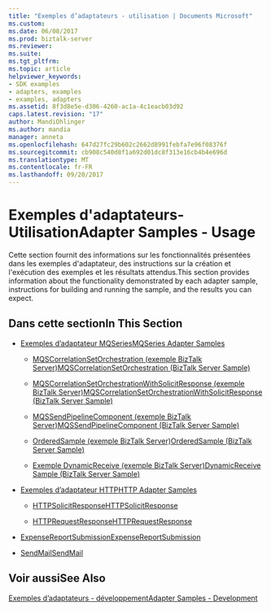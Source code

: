 ```yaml
---
title: "Exemples d’adaptateurs - utilisation | Documents Microsoft"
ms.custom: 
ms.date: 06/08/2017
ms.prod: biztalk-server
ms.reviewer: 
ms.suite: 
ms.tgt_pltfrm: 
ms.topic: article
helpviewer_keywords:
- SDK examples
- adapters, examples
- examples, adapters
ms.assetid: 8f3d8e5e-d306-4260-ac1a-4c1eacb03d92
caps.latest.revision: "17"
author: MandiOhlinger
ms.author: mandia
manager: anneta
ms.openlocfilehash: 647d27fc29b602c2662d8991febfa7e96f08376f
ms.sourcegitcommit: cb908c540d8f1a692d01dc8f313e16cb4b4e696d
ms.translationtype: MT
ms.contentlocale: fr-FR
ms.lasthandoff: 09/20/2017
---
```

# <a name="adapter-samples---usage"></a><span data-ttu-id="6f61d-102">Exemples d'adaptateurs- Utilisation</span><span class="sxs-lookup"><span data-stu-id="6f61d-102">Adapter Samples - Usage</span></span>
<span data-ttu-id="6f61d-103">Cette section fournit des informations sur les fonctionnalités présentées dans les exemples d'adaptateur, des instructions sur la création et l'exécution des exemples et les résultats attendus.</span><span class="sxs-lookup"><span data-stu-id="6f61d-103">This section provides information about the functionality demonstrated by each adapter sample, instructions for building and running the sample, and the results you can expect.</span></span>  
  
## <a name="in-this-section"></a><span data-ttu-id="6f61d-104">Dans cette section</span><span class="sxs-lookup"><span data-stu-id="6f61d-104">In This Section</span></span>  
  
-   [<span data-ttu-id="6f61d-105">Exemples d’adaptateur MQSeries</span><span class="sxs-lookup"><span data-stu-id="6f61d-105">MQSeries Adapter Samples</span></span>](../core/mqseries-adapter-samples.md)  
  
    -   [<span data-ttu-id="6f61d-106">MQSCorrelationSetOrchestration (exemple BizTalk Server)</span><span class="sxs-lookup"><span data-stu-id="6f61d-106">MQSCorrelationSetOrchestration (BizTalk Server Sample)</span></span>](../core/mqscorrelationsetorchestration-biztalk-server-sample.md)  
  
    -   [<span data-ttu-id="6f61d-107">MQSCorrelationSetOrchestrationWithSolicitResponse (exemple BizTalk Server)</span><span class="sxs-lookup"><span data-stu-id="6f61d-107">MQSCorrelationSetOrchestrationWithSolicitResponse (BizTalk Server Sample)</span></span>](../core/mqscorrelationsetorchestrationwithsolicitresponse-biztalk-server-sample.md)  
  
    -   [<span data-ttu-id="6f61d-108">MQSSendPipelineComponent (exemple BizTalk Server)</span><span class="sxs-lookup"><span data-stu-id="6f61d-108">MQSSendPipelineComponent (BizTalk Server Sample)</span></span>](../core/mqssendpipelinecomponent-biztalk-server-sample.md)  
  
    -   [<span data-ttu-id="6f61d-109">OrderedSample (exemple BizTalk Server)</span><span class="sxs-lookup"><span data-stu-id="6f61d-109">OrderedSample (BizTalk Server Sample)</span></span>](../core/orderedsample-biztalk-server-sample.md)  
  
    -   [<span data-ttu-id="6f61d-110">Exemple DynamicReceive (exemple BizTalk Server)</span><span class="sxs-lookup"><span data-stu-id="6f61d-110">DynamicReceive Sample (BizTalk Server Sample)</span></span>](../core/dynamicreceive-sample-biztalk-server-sample.md)  
  
-   [<span data-ttu-id="6f61d-111">Exemples d’adaptateur HTTP</span><span class="sxs-lookup"><span data-stu-id="6f61d-111">HTTP Adapter Samples</span></span>](../core/http-adapter-samples.md)  
  
    -   [<span data-ttu-id="6f61d-112">HTTPSolicitResponse</span><span class="sxs-lookup"><span data-stu-id="6f61d-112">HTTPSolicitResponse</span></span>](../core/httpsolicitresponse.md)  
  
    -   [<span data-ttu-id="6f61d-113">HTTPRequestResponse</span><span class="sxs-lookup"><span data-stu-id="6f61d-113">HTTPRequestResponse</span></span>](../core/httprequestresponse.md)  
  
-   [<span data-ttu-id="6f61d-114">ExpenseReportSubmission</span><span class="sxs-lookup"><span data-stu-id="6f61d-114">ExpenseReportSubmission</span></span>](../core/expensereportsubmission.md)  
  
-   [<span data-ttu-id="6f61d-115">SendMail</span><span class="sxs-lookup"><span data-stu-id="6f61d-115">SendMail</span></span>](../core/sendmail.md)  
  
## <a name="see-also"></a><span data-ttu-id="6f61d-116">Voir aussi</span><span class="sxs-lookup"><span data-stu-id="6f61d-116">See Also</span></span>  
 [<span data-ttu-id="6f61d-117">Exemples d’adaptateurs - développement</span><span class="sxs-lookup"><span data-stu-id="6f61d-117">Adapter Samples - Development</span></span>](../core/adapter-samples-development.md)